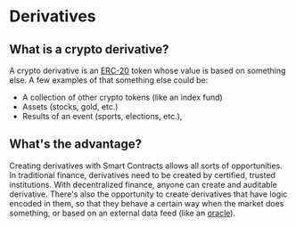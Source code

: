 # Derivatives

## What is a crypto derivative?

A crypto derivative is an [ERC-20](https://explain.eli5defi.info/smart-contracts#what-is-an-erc-20-token) token whose value is based on something else. A few examples of that something else could be: 

* A collection of other crypto tokens \(like an index fund\)
* Assets \(stocks, gold, etc.\)
* Results of an event \(sports, elections, etc.\), 

## What's the advantage?

Creating derivatives with Smart Contracts allows all sorts of opportunities. In traditional finance, derivatives need to be created by certified, trusted institutions. With decentralized finance, anyone can create and auditable derivative. There's also the opportunity to create derivatives that have logic encoded in them, so that they behave a certain way when the market does something, or based on an external data feed \(like an [oracle](https://explain.eli5defi.info/blockchain-data-i-o#what-data-do-you-want-to-put-on-the-blockchain)\).



